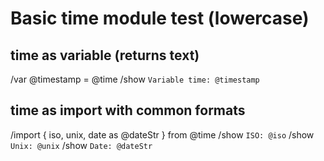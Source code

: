 # Basic time module test (lowercase)

## time as variable (returns text)
/var @timestamp = @time
/show `Variable time: @timestamp`

## time as import with common formats
/import { iso, unix, date as @dateStr } from @time
/show `ISO: @iso`
/show `Unix: @unix`
/show `Date: @dateStr`

